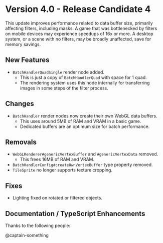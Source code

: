 # Version 4.0 - Release Candidate 4

This update improves performance related to data buffer size, primarily affecting filters, including masks. A game that was bottlenecked by filters on mobile devices may experience speedups of 16x or more. A desktop system, or a scene with no filters, may be broadly unaffected, save for memory savings.

## New Features

- `BatchHandlerQuadSingle` render node added.
  - This is just a copy of `BatchHandlerQuad` with space for 1 quad.
  - The rendering system uses this node internally for transferring images in some steps of the filter process.

## Changes

- `BatchHandler` render nodes now create their own WebGL data buffers.
  - This uses around 5MB of RAM and VRAM in a basic game.
  - Dedicated buffers are an optimum size for batch performance. 

## Removals

- `WebGLRenderer#genericVertexBuffer` and `#genericVertexData` removed.
  - This frees 16MB of RAM and VRAM.
- `BatchHandlerConfig#createOwnVertexBuffer` type property removed.
- `TileSprite` no longer supports texture cropping.

## Fixes

- Lighting fixed on rotated or filtered objects.

## Documentation / TypeScript Enhancements

Thanks to the following people:

@captain-something
